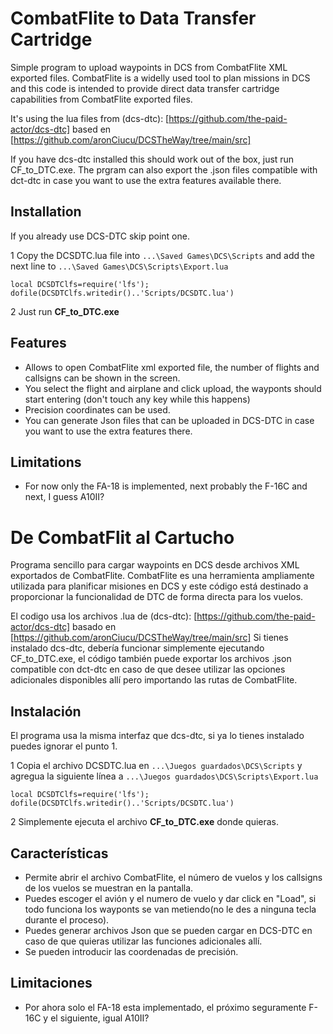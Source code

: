 # CombatFlite to Data Transfer Cartridge
Simple program to upload waypoints in DCS from CombatFlite XML exported files. 
CombatFlite is a widelly used tool to plan missions in DCS and this code is intended to provide direct data transfer cartridge capabilities from CombatFlite exported files.

It's using the lua files from (dcs-dtc):  [https://github.com/the-paid-actor/dcs-dtc] based en [https://github.com/aronCiucu/DCSTheWay/tree/main/src]

If you have dcs-dtc installed this should work out of the box, just run CF_to_DTC.exe. The prgram can also export the .json files 
compatible with dct-dtc in case you want to use the extra features available there.  

## Installation
If you already use DCS-DTC skip point one.

1 Copy the DCSDTC.lua file into ``...\Saved Games\DCS\Scripts``
and add the next line to  ``...\Saved Games\DCS\Scripts\Export.lua``

``local DCSDTClfs=require('lfs'); dofile(DCSDTClfs.writedir()..'Scripts/DCSDTC.lua')``

2 Just run **CF_to_DTC.exe**

## Features

* Allows to open CombatFlite xml exported file, the number of flights and callsigns can be shown in the screen.
* You select the flight and airplane and click upload, the wayponts should start entering (don't touch any key while this happens) 
* Precision coordinates can be used.  
* You can generate Json files that can be uploaded in DCS-DTC in case you want to use the extra features there. 

## Limitations

 * For now only the FA-18 is implemented, next probably the F-16C and next, I guess A10II?

# De CombatFlit al Cartucho

Programa sencillo para cargar waypoints en DCS desde archivos XML exportados de CombatFlite.
CombatFlite es una herramienta ampliamente utilizada para planificar misiones en DCS y este código está destinado a proporcionar la funcionalidad de DTC de forma directa para los vuelos.  

El codigo usa los archivos .lua de (dcs-dtc): [https://github.com/the-paid-actor/dcs-dtc] basado en [https://github.com/aronCiucu/DCSTheWay/tree/main/src]
Si tienes instalado dcs-dtc, debería funcionar simplemente ejecutando CF_to_DTC.exe, el código también puede exportar los archivos .json
compatible con dct-dtc en caso de que desee utilizar las opciones adicionales disponibles allí pero importando las rutas de CombatFlite.

## Instalación
El programa usa la misma interfaz que dcs-dtc, si ya lo tienes instalado puedes ignorar el punto 1.

1 Copia el archivo DCSDTC.lua en ``...\Juegos guardados\DCS\Scripts``
y agregua la siguiente línea a ``...\Juegos guardados\DCS\Scripts\Export.lua``

``local DCSDTClfs=require('lfs'); dofile(DCSDTClfs.writedir()..'Scripts/DCSDTC.lua')``

2 Simplemente ejecuta el archivo **CF_to_DTC.exe** donde quieras. 

## Características

* Permite abrir el archivo CombatFlite, el número de vuelos y los callsigns de los vuelos se muestran en la pantalla.
* Puedes escoger el avión y el numero de vuelo y dar click en "Load", si todo funciona los wayponts se van metiendo(no le des a ninguna tecla durante el proceso).
* Puedes generar archivos Json que se pueden cargar en DCS-DTC en caso de que quieras utilizar las funciones adicionales allí.
* Se pueden introducir las coordenadas de precisión.

## Limitaciones

* Por ahora solo el FA-18 esta implementado, el próximo seguramente F-16C y el siguiente, igual A10II?

